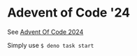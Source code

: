 # Adevent of Code '24

See [Advent Of Code 2024](https://adventofcode.com/2024)

Simply use `$ deno task start`
